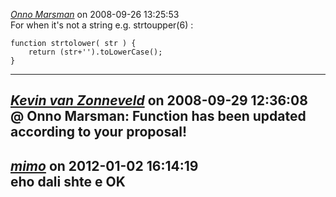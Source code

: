 *[Onno Marsman]()* on 2008-09-26 13:25:53  
For when it's not a string e.g. strtoupper(6) :

```
function strtolower( str ) {
    return (str+'').toLowerCase();
}
```
---------------------------------------
*[Kevin van Zonneveld](http://kevin.vanzonneveld.net)* on 2008-09-29 12:36:08  
@ Onno Marsman: Function has been updated according to your proposal!
---------------------------------------
*[mimo]()* on 2012-01-02 16:14:19  
eho dali shte e OK
---------------------------------------
